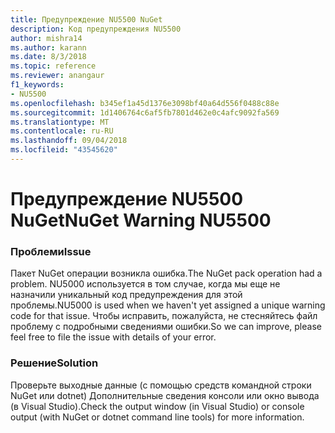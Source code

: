 ```yaml
---
title: Предупреждение NU5500 NuGet
description: Код предупреждения NU5500
author: mishra14
ms.author: karann
ms.date: 8/3/2018
ms.topic: reference
ms.reviewer: anangaur
f1_keywords:
- NU5500
ms.openlocfilehash: b345ef1a45d1376e3098bf40a64d556f0488c88e
ms.sourcegitcommit: 1d1406764c6af5fb7801d462e0c4afc9092fa569
ms.translationtype: MT
ms.contentlocale: ru-RU
ms.lasthandoff: 09/04/2018
ms.locfileid: "43545620"
---
```

# <a name="nuget-warning-nu5500"></a><span data-ttu-id="934cb-103">Предупреждение NU5500 NuGet</span><span class="sxs-lookup"><span data-stu-id="934cb-103">NuGet Warning NU5500</span></span>

### <a name="issue"></a><span data-ttu-id="934cb-104">Проблеми</span><span class="sxs-lookup"><span data-stu-id="934cb-104">Issue</span></span>

<span data-ttu-id="934cb-105">Пакет NuGet операции возникла ошибка.</span><span class="sxs-lookup"><span data-stu-id="934cb-105">The NuGet pack operation had a problem.</span></span> <span data-ttu-id="934cb-106">NU5000 используется в том случае, когда мы еще не назначили уникальный код предупреждения для этой проблемы.</span><span class="sxs-lookup"><span data-stu-id="934cb-106">NU5000 is used when we haven't yet assigned a unique warning code for that issue.</span></span> <span data-ttu-id="934cb-107">Чтобы исправить, пожалуйста, не стесняйтесь файл проблему с подробными сведениями ошибки.</span><span class="sxs-lookup"><span data-stu-id="934cb-107">So we can improve, please feel free to file the issue with details of your error.</span></span>


### <a name="solution"></a><span data-ttu-id="934cb-108">Решение</span><span class="sxs-lookup"><span data-stu-id="934cb-108">Solution</span></span>

<span data-ttu-id="934cb-109">Проверьте выходные данные (с помощью средств командной строки NuGet или dotnet) Дополнительные сведения консоли или окно вывода (в Visual Studio).</span><span class="sxs-lookup"><span data-stu-id="934cb-109">Check the output window (in Visual Studio) or console output (with NuGet or dotnet command line tools) for more information.</span></span>


